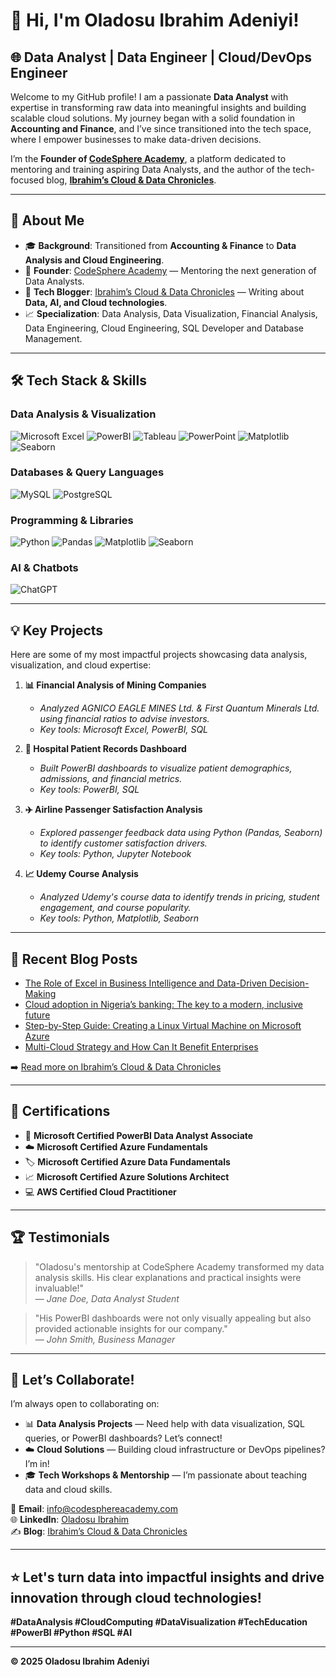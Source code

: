 # 👋 Hi, I'm **Oladosu Ibrahim Adeniyi**!

## 🌐 **Data Analyst | Data Engineer | Cloud/DevOps Engineer**

Welcome to my GitHub profile! I am a passionate **Data Analyst** with expertise in transforming raw data into meaningful insights and building scalable cloud solutions. My journey began with a solid foundation in **Accounting and Finance**, and I’ve since transitioned into the tech space, where I empower businesses to make data-driven decisions.

I’m the **Founder of [CodeSphere Academy](https://www.linkedin.com/company/codesphere-academy-a/?trk=public_post-text&originalSubdomain=ng)**, a platform dedicated to mentoring and training aspiring Data Analysts, and the author of the tech-focused blog, **[Ibrahim’s Cloud & Data Chronicles](https://sudais.hashnode.dev/)**.

---

## 🚀 **About Me**

- 🎓 **Background**: Transitioned from **Accounting & Finance** to **Data Analysis and Cloud Engineering**.
- 🏫 **Founder**: [CodeSphere Academy](https://www.linkedin.com/company/codesphere-academy-a/?trk=public_post-text&originalSubdomain=ng) — Mentoring the next generation of Data Analysts.
- 📝 **Tech Blogger**: [Ibrahim’s Cloud & Data Chronicles](https://sudais.hashnode.dev/) — Writing about **Data, AI, and Cloud technologies**.
- 📈 **Specialization**: Data Analysis, Data Visualization, Financial Analysis, Data Engineering, Cloud Engineering, SQL Developer and Database Management.

---

## 🛠️ **Tech Stack & Skills**

### **Data Analysis & Visualization**

![Microsoft Excel](https://img.shields.io/badge/Microsoft%20Excel-217346?style=for-the-badge&logo=microsoft-excel&logoColor=white)
![PowerBI](https://img.shields.io/badge/PowerBI-F2C811?style=for-the-badge&logo=powerbi&logoColor=black)
![Tableau](https://img.shields.io/badge/Tableau-E97627?style=for-the-badge&logo=tableau&logoColor=white)
![PowerPoint](https://img.shields.io/badge/Microsoft%20PowerPoint-B7472A?style=for-the-badge&logo=microsoft-powerpoint&logoColor=white)
![Matplotlib](https://img.shields.io/badge/Matplotlib-8E5E42?style=for-the-badge&logo=matplotlib&logoColor=white)
![Seaborn](https://img.shields.io/badge/Seaborn-404040?style=for-the-badge&logo=seaborn&logoColor=white)

### **Databases & Query Languages**

![MySQL](https://img.shields.io/badge/MySQL-005C84?style=for-the-badge&logo=mysql&logoColor=white)
![PostgreSQL](https://img.shields.io/badge/PostgreSQL-336791?style=for-the-badge&logo=postgresql&logoColor=white)

### **Programming & Libraries**

![Python](https://img.shields.io/badge/Python-3776AB?style=for-the-badge&logo=python&logoColor=white)
![Pandas](https://img.shields.io/badge/Pandas-150458?style=for-the-badge&logo=pandas&logoColor=white)
![Matplotlib](https://img.shields.io/badge/Matplotlib-8E5E42?style=for-the-badge&logo=matplotlib&logoColor=white)
![Seaborn](https://img.shields.io/badge/Seaborn-404040?style=for-the-badge&logo=seaborn&logoColor=white)

### **AI & Chatbots**

![ChatGPT](https://img.shields.io/badge/ChatGPT-00A67E?style=for-the-badge&logo=openai&logoColor=white)

---
## 💡 **Key Projects**

Here are some of my most impactful projects showcasing data analysis, visualization, and cloud expertise:

1. **📊 Financial Analysis of Mining Companies**  
   - *Analyzed AGNICO EAGLE MINES Ltd. & First Quantum Minerals Ltd. using financial ratios to advise investors.*  
   - *Key tools: Microsoft Excel, PowerBI, SQL*  

2. **🏥 Hospital Patient Records Dashboard**  
   - *Built PowerBI dashboards to visualize patient demographics, admissions, and financial metrics.*  
   - *Key tools: PowerBI, SQL*  

3. **✈️ Airline Passenger Satisfaction Analysis**  
   - *Explored passenger feedback data using Python (Pandas, Seaborn) to identify customer satisfaction drivers.*  
   - *Key tools: Python, Jupyter Notebook*  

4. **📈 Udemy Course Analysis**  
   - *Analyzed Udemy's course data to identify trends in pricing, student engagement, and course popularity.*  
   - *Key tools: Python, Matplotlib, Seaborn*  

---

## 📝 Recent Blog Posts

<!-- BLOG-POST-LIST:START -->
- [The Role of Excel in Business Intelligence and Data-Driven Decision-Making](https://sudais.hashnode.dev/the-role-of-excel-in-business-intelligence-and-data-driven-decision-making)
- [Cloud adoption in Nigeria’s banking: The key to a modern, inclusive future](https://businessday.ng/opinion/article/cloud-adoption-in-nigerias-banking-the-key-to-a-modern-inclusive-future/)
- [Step-by-Step Guide: Creating a Linux Virtual Machine on Microsoft Azure](https://sudais.hashnode.dev/step-by-step-guide-creating-a-linux-virtual-machine-on-microsoft-azure)
- [Multi-Cloud Strategy and How Can It Benefit Enterprises](https://sudais.hashnode.dev/multi-cloud-strategy-and-how-can-it-benefit-enterprises)
<!-- BLOG-POST-LIST:END -->

➡️ [Read more on Ibrahim’s Cloud & Data Chronicles](https://sudais.hashnode.dev/)

---

## 🏅 **Certifications**

- 🎯 **Microsoft Certified PowerBI Data Analyst Associate**  
- ☁️ **Microsoft Certified Azure Fundamentals**  
- 🏷️ **Microsoft Certified Azure Data Fundamentals**  
- 📈 **Microsoft Certified Azure Solutions Architect**  
- 💻 **AWS Certified Cloud Practitioner**  

---
## 🏆 Testimonials

> "Oladosu's mentorship at CodeSphere Academy transformed my data analysis skills. His clear explanations and practical insights were invaluable!"  
> — *Jane Doe, Data Analyst Student*

> "His PowerBI dashboards were not only visually appealing but also provided actionable insights for our company."  
> — *John Smith, Business Manager*
---
## 🤝 Let’s Collaborate!

I’m always open to collaborating on:

- 📊 **Data Analysis Projects** — Need help with data visualization, SQL queries, or PowerBI dashboards? Let’s connect!
- ☁️ **Cloud Solutions** — Building cloud infrastructure or DevOps pipelines? I’m in!
- 🎓 **Tech Workshops & Mentorship** — I’m passionate about teaching data and cloud skills.

📧 **Email**: [info@codesphereacademy.com](mailto:info@codesphereacademy.com)  
🌐 **LinkedIn**: [Oladosu Ibrahim](https://www.linkedin.com/in/oladosu-ibrahim-adeniyi)  
✍️ **Blog**: [Ibrahim’s Cloud & Data Chronicles](https://sudais.hashnode.dev/)

---


## ⭐ **Let's turn data into impactful insights and drive innovation through cloud technologies!**  

**#DataAnalysis #CloudComputing #DataVisualization #TechEducation #PowerBI #Python #SQL #AI**

---

**© 2025 Oladosu Ibrahim Adeniyi**


